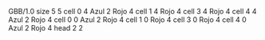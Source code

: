 <gs-board without-header> GBB/1.0
size 5 5
cell 0 4 Azul 2 Rojo 4 
cell 1 4 Rojo 4 
cell 3 4 Rojo 4 
cell 4 4 Azul 2 Rojo 4 
cell 0 0 Azul 2 Rojo 4 
cell 1 0 Rojo 4 
cell 3 0 Rojo 4 
cell 4 0 Azul 2 Rojo 4 
head 2 2 </gs-board>